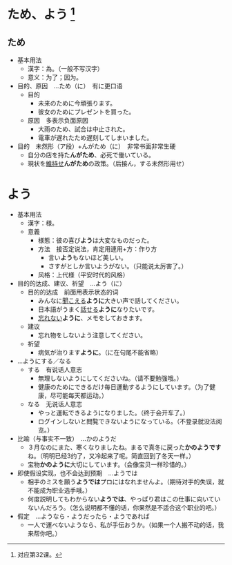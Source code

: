 # ため、よう [^title]

## ため
- 基本用法
  - 漢字：為。（一般不写汉字）
  - 意义：为了；因为。
- 目的、原因　...ため（に）　有に更口语
  - 目的
    - 未来のために今頑張ります。
    - 彼女のためにプレゼントを買った。
  - 原因　多表示负面原因
    - 大雨のため、試合は中止された。
    - 電車が遅れたため遅刻してしまいました。
- 目的　未然形（ア段）+んがため（に）　非常书面非常生硬
  - 自分の店を持た**んがため**、必死で働いている。
  - 現状を<u>維持せ</u>**んがため**の政策。（后接ん，する未然形用せ）

# よう
- 基本用法
  - 漢字：様。
  - 意義
    - 様態：彼の喜び**よう**は大変なものだった。
    - 方法　接否定说法，肯定用連用+方：作り方
      - 言い**よう**もないほど美しい。
      - さすがとしか言いようがない。（只能说太厉害了。）
    - 风格：上代様（平安时代的风格）
- 目的的达成、建议、祈望　...よう（に）
  - 目的的达成　前面用表示状态的词
    - みんなに<u>聞こえる</u>**ように**大きい声で話してください。
    - 日本語がうまく<u>話せる</u>**ように**なりたいです。
    - <u>忘れない</u>**ように**、メモをしておきます。
  - 建议
    - 忘れ物をしないよう注意してください。
  - 祈望
    - 病気が治ります**ように**。（に在句尾不能省略）
- ...ようにする／なる
  - する　有说话人意志
    - 無理しないようにしてくださいね。（请不要勉强哦。）
    - 健康のためにできるだけ毎日運動するようにしています。（为了健康，尽可能每天都运动。）
  - なる　无说话人意志
    - やっと運転できるようになりました。（终于会开车了。）
    - ログインしないと閲覧できないようになっている。（不登录就没法阅览。）
- 比喻（与事实不一致）　...かのようだ
  - ３月なのにまた、寒くなりましたね。まるで真冬に戻った**かのようです**ね。（明明已经3约了，又冷起来了呢。简直回到了冬天一样。）
  - 宝物**かのように**大切にしています。（会像宝贝一样珍惜的。）
- 即使假设实现，也不会达到预期　...ようでは
  - 相手のミスを願う**ようでは**プロにはなれませんよ。（期待对手的失误，就不能成为职业选手哦。）
  - 何度説明してもわからない**ようでは**、やっぱり君はこの仕事に向いていないんだろう。（怎么说明都不懂的话，你果然是不适合这个职业的吧。）
- 假定　...ようなら・ようだったら・ようであれば
  - 一人で運べないようなら、私が手伝おうか。（如果一个人搬不动的话，我来帮你吧。）


[^title]: 对应第32课。

